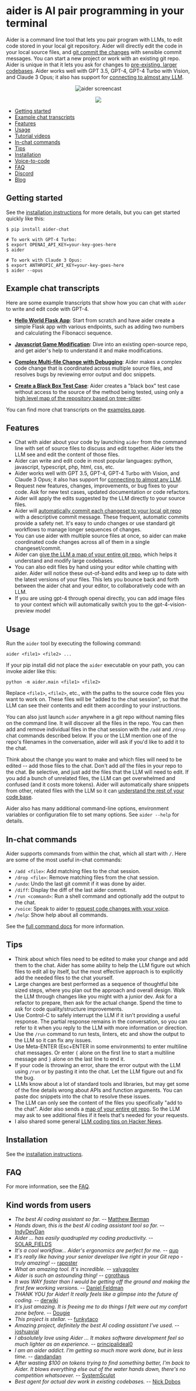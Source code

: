
# aider is AI pair programming in your terminal

Aider is a command line tool that lets you pair program with LLMs,
to edit code stored in your local git repository.
Aider will directly edit the code in your local source files,
and [git commit the changes](https://aider.chat/docs/faq.html#how-does-aider-use-git)
with sensible commit messages.
You can start a new project or work with an existing git repo.
Aider is unique in that it lets you ask for changes to [pre-existing, larger codebases](https://aider.chat/docs/repomap.html).
Aider works well with GPT 3.5, GPT-4, GPT-4 Turbo with Vision,
and Claude 3 Opus; it also has support for [connecting to almost any LLM](https://aider.chat/docs/llms.html).

<p align="center">
  <img src="assets/screencast.svg" alt="aider screencast">
</p>

<p align="center">
  <a href="https://discord.gg/Tv2uQnR88V">
    <img src="https://img.shields.io/badge/Join-Discord-blue.svg"/>
  </a>
</p>

- [Getting started](#getting-started)
- [Example chat transcripts](#example-chat-transcripts)
- [Features](#features)
- [Usage](#usage)
- [Tutorial videos](https://aider.chat/docs/install.html#tutorial-videos)
- [In-chat commands](#in-chat-commands)
- [Tips](#tips)
- [Installation](https://aider.chat/docs/install.html)
- [Voice-to-code](https://aider.chat/docs/voice.html)
- [FAQ](https://aider.chat/docs/faq.html)
- [Discord](https://discord.gg/Tv2uQnR88V)
- [Blog](https://aider.chat/blog/)


## Getting started

See the
[installation instructions](https://aider.chat/docs/install.html)
for more details, but you can
get started quickly like this:

```
$ pip install aider-chat

# To work with GPT-4 Turbo:
$ export OPENAI_API_KEY=your-key-goes-here
$ aider 

# To work with Claude 3 Opus:
$ export ANTHROPIC_API_KEY=your-key-goes-here
$ aider --opus
```

## Example chat transcripts

Here are some example transcripts that show how you can chat with `aider` to write and edit code with GPT-4.

* [**Hello World Flask App**](https://aider.chat/examples/hello-world-flask.html): Start from scratch and have aider create a simple Flask app with various endpoints, such as adding two numbers and calculating the Fibonacci sequence.

* [**Javascript Game Modification**](https://aider.chat/examples/2048-game.html): Dive into an existing open-source repo, and get aider's help to understand it and make modifications.

* [**Complex Multi-file Change with Debugging**](https://aider.chat/examples/complex-change.html): Aider makes a complex code change that is coordinated across multiple source files, and resolves bugs by reviewing error output and doc snippets.

* [**Create a Black Box Test Case**](https://aider.chat/examples/add-test.html): Aider creates a "black box" test case without access to the source of the method being tested, using only a
[high level map of the repository based on tree-sitter](https://aider.chat/docs/repomap.html).

You can find more chat transcripts on the [examples page](https://aider.chat/examples/).

## Features

* Chat with aider about your code by launching `aider` from the command line with set of source files to discuss and edit together. Aider lets the LLM see and edit the content of those files.
* Aider can write and edit code in most popular languages: python, javascript, typescript, php, html, css, etc.
* Aider works well with GPT 3.5, GPT-4, GPT-4 Turbo with Vision,
and Claude 3 Opus; it also has support for [connecting to almost any LLM](https://aider.chat/docs/llms.html).
* Request new features, changes, improvements, or bug fixes to your code. Ask for new test cases, updated documentation or code refactors.
* Aider will apply the edits suggested by the LLM directly to your source files.
* Aider will [automatically commit each changeset to your local git repo](https://aider.chat/docs/faq.html#how-does-aider-use-git) with a descriptive commit message. These frequent, automatic commits provide a safety net. It's easy to undo changes or use standard git workflows to manage longer sequences of changes.
* You can use aider with multiple source files at once, so aider can make coordinated code changes across all of them in a single changeset/commit.
* Aider can [give the LLM a map of your entire git repo](https://aider.chat/docs/repomap.html), which helps it understand and modify large codebases.
* You can also edit files by hand using your editor while chatting with aider. Aider will notice these out-of-band edits and keep up to date with the latest versions of your files. This lets you bounce back and forth between the aider chat and your editor, to collaboratively code with an LLM.
* If you are using gpt-4 through openai directly, you can add image files to your context which will automatically switch you to the gpt-4-vision-preview model


## Usage

Run the `aider` tool by executing the following command:

```
aider <file1> <file2> ...
```

If your pip install did not place the `aider` executable on your path, you can invoke aider like this:

```
python -m aider.main <file1> <file2>
```

Replace `<file1>`, `<file2>`, etc., with the paths to the source code files you want to work on.
These files will be "added to the chat session", so that the LLM can see their contents and edit them according to your instructions.

You can also just launch `aider` anywhere in a git repo without naming
files on the command line.  It will discover all the files in the
repo.  You can then add and remove individual files in the chat
session with the `/add` and `/drop` chat commands described below.
If you or the LLM mention one of the repo's filenames in the conversation,
aider will ask if you'd like to add it to the chat.

Think about the change you want to make and which files will need
to be edited -- add those files to the chat.
Don't add *all* the files in your repo to the chat.
Be selective, and just add the files that the LLM will need to edit.
If you add a bunch of unrelated files, the LLM can get overwhelmed
and confused (and it costs more tokens).
Aider will automatically
share snippets from other, related files with the LLM so it can
[understand the rest of your code base](https://aider.chat/docs/repomap.html).

Aider also has many
additional command-line options, environment variables or configuration file
to set many options. See `aider --help` for details.


## In-chat commands

Aider supports commands from within the chat, which all start with `/`. Here are some of the most useful in-chat commands:

* `/add <file>`: Add matching files to the chat session.
* `/drop <file>`: Remove matching files from the chat session.
* `/undo`: Undo the last git commit if it was done by aider.
* `/diff`: Display the diff of the last aider commit.
* `/run <command>`: Run a shell command and optionally add the output to the chat.
* `/voice`: Speak to aider to [request code changes with your voice](https://aider.chat/docs/voice.html).
* `/help`: Show help about all commands.

See the [full command docs](https://aider.chat/docs/commands.html) for more information.


## Tips

* Think about which files need to be edited to make your change and add them to the chat.
Aider has some ability to help the LLM figure out which files to edit all by itself, but the most effective approach is to explicitly add the needed files to the chat yourself.
* Large changes are best performed as a sequence of thoughtful bite sized steps, where you plan out the approach and overall design. Walk the LLM through changes like you might with a junior dev. Ask for a refactor to prepare, then ask for the actual change. Spend the time to ask for code quality/structure improvements.
* Use Control-C to safely interrupt the LLM if it isn't providing a useful response. The partial response remains in the conversation, so you can refer to it when you reply to the LLM with more information or direction.
* Use the `/run` command to run tests, linters, etc and show the output to the LLM so it can fix any issues.
* Use Meta-ENTER (Esc+ENTER in some environments) to enter multiline chat messages. Or enter `{` alone on the first line to start a multiline message and `}` alone on the last line to end it.
* If your code is throwing an error, share the error output with the LLM using `/run` or by pasting it into the chat. Let the LLM figure out and fix the bug.
* LLMs know about a lot of standard tools and libraries, but may get some of the fine details wrong about APIs and function arguments. You can paste doc snippets into the chat to resolve these issues.
* The LLM can only see the content of the files you specifically "add to the chat". Aider also sends a [map of your entire git repo](https://aider.chat/docs/repomap.html). So the LLM may ask to see additional files if it feels that's needed for your requests.
* I also shared some general [LLM coding tips on Hacker News](https://news.ycombinator.com/item?id=36211879).


## Installation

See the [installation instructions](https://aider.chat/docs/install.html).

## FAQ

For more information, see the [FAQ](https://aider.chat/docs/faq.html).

## Kind words from users

* *The best AI coding assistant so far.* -- [Matthew Berman](https://www.youtube.com/watch?v=df8afeb1FY8)
* *Hands down, this is the best AI coding assistant tool so far.* -- [IndyDevDan](https://www.youtube.com/watch?v=MPYFPvxfGZs)
* *Aider ... has easily quadrupled my coding productivity.* -- [SOLAR_FIELDS](https://news.ycombinator.com/item?id=36212100)
* *It's a cool workflow... Aider's ergonomics are perfect for me.* -- [qup](https://news.ycombinator.com/item?id=38185326)
* *It's really like having your senior developer live right in your Git repo - truly amazing!* -- [rappster](https://github.com/paul-gauthier/aider/issues/124)
* *What an amazing tool. It's incredible.* -- [valyagolev](https://github.com/paul-gauthier/aider/issues/6#issue-1722897858)
* *Aider is such an astounding thing!* -- [cgrothaus](https://github.com/paul-gauthier/aider/issues/82#issuecomment-1631876700)
* *It was WAY faster than I would be getting off the ground and making the first few working versions.* -- [Daniel Feldman](https://twitter.com/d_feldman/status/1662295077387923456)
* *THANK YOU for Aider! It really feels like a glimpse into the future of coding.* -- [derwiki](https://news.ycombinator.com/item?id=38205643)
* *It's just amazing.  It is freeing me to do things I felt were out my comfort zone before.* -- [Dougie](https://discord.com/channels/1131200896827654144/1174002618058678323/1174084556257775656)
* *This project is stellar.* -- [funkytaco](https://github.com/paul-gauthier/aider/issues/112#issuecomment-1637429008)
* *Amazing project, definitely the best AI coding assistant I've used.* -- [joshuavial](https://github.com/paul-gauthier/aider/issues/84)
* *I absolutely love using Aider ... It makes software development feel so much lighter as an experience.* -- [principalideal0](https://discord.com/channels/1131200896827654144/1133421607499595858/1229689636012691468)
* *I am an aider addict. I'm getting so much more work done, but in less time.* -- [dandandan](https://discord.com/channels/1131200896827654144/1131200896827654149/1135913253483069470)
* *After wasting $100 on tokens trying to find something better, I'm back to Aider. It blows everything else out of the water hands down, there's no competition whatsoever.* -- [SystemSculpt](https://discord.com/channels/1131200896827654144/1131200896827654149/1178736602797846548)
* *Best agent for actual dev work in existing codebases.* -- [Nick Dobos](https://twitter.com/NickADobos/status/1690408967963652097?s=20)
